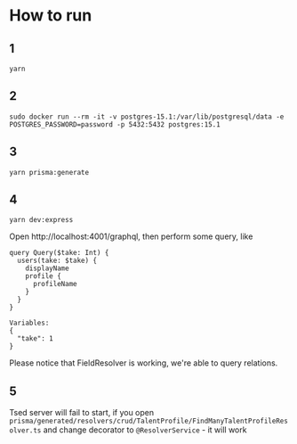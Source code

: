 # How to run

## 1

```
yarn
```

## 2

```
sudo docker run --rm -it -v postgres-15.1:/var/lib/postgresql/data -e POSTGRES_PASSWORD=password -p 5432:5432 postgres:15.1
```

## 3

```
yarn prisma:generate
```

## 4

```
yarn dev:express
```

Open http://localhost:4001/graphql, then perform some query, like

```
query Query($take: Int) {
  users(take: $take) {
    displayName
    profile {
      profileName
    }
  }
}
```

```
Variables:
{
  "take": 1
}
```

Please notice that FieldResolver is working, we're able to query relations.

## 5

Tsed server will fail to start, if you open `prisma/generated/resolvers/crud/TalentProfile/FindManyTalentProfileResolver.ts` and change decorator to `@ResolverService` - it will work
